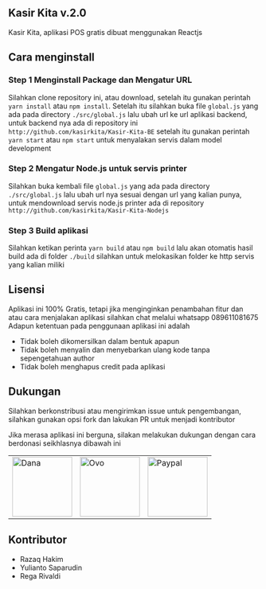 ## Kasir Kita v.2.0
Kasir Kita, aplikasi POS gratis dibuat menggunakan Reactjs

## Cara menginstall

### Step 1 Menginstall Package dan Mengatur URL
Silahkan clone repository ini, atau download, setelah itu gunakan perintah `yarn install` atau `npm install`. Setelah itu silahkan buka file `global.js` yang ada pada directory `./src/global.js` lalu ubah url ke url aplikasi backend, untuk backend nya ada di repository ini `http://github.com/kasirkita/Kasir-Kita-BE` setelah itu gunakan perintah `yarn start` atau `npm start` untuk menyalakan servis dalam model development

### Step 2 Mengatur Node.js untuk servis printer
Silahkan buka kembali file `global.js` yang ada pada directory `./src/global.js` lalu ubah url nya sesuai dengan url yang kalian punya, untuk mendownload servis node.js printer ada di repository `http://github.com/kasirkita/Kasir-Kita-Nodejs`

### Step 3 Build aplikasi
Silahkan ketikan perinta `yarn build` atau `npm build` lalu akan otomatis hasil build ada di folder `./build` silahkan untuk melokasikan folder ke http servis yang kalian miliki

## Lisensi
Aplikasi ini 100% Gratis, tetapi jika menginginkan penambahan fitur dan atau cara menjalakan aplikasi silahkan chat melalui whatsapp 089611081675
Adapun ketentuan pada penggunaan aplikasi ini adalah

- Tidak boleh dikomersilkan dalam bentuk apapun
- Tidak boleh menyalin dan menyebarkan ulang kode tanpa sepengetahuan author
- Tidak boleh menghapus credit pada aplikasi

## Dukungan
Silahkan berkonstribusi atau mengirimkan issue untuk pengembangan, silahkan gunakan opsi fork dan lakukan PR untuk menjadi kontributor

Jika merasa aplikasi ini berguna, silakan melakukan dukungan dengan cara berdonasi seikhlasnya dibawah ini

<table>
  <tbody>
    <tr>
        <td>
          <img src="https://github.com/kasirkita/Kasir-Kita/raw/master/github/dana.png" alt="Dana" width="120" /            
        </td>
        <td>
          <img src="https://github.com/kasirkita/Kasir-Kita/raw/master/github/ovo.png" alt="Ovo" width="120" /            
        </td>
        <td>
          <img src="https://github.com/kasirkita/Kasir-Kita/raw/master/github/paypal.png" alt="Paypal" width="120" /            
        </td>
    </tr>
  </tbody>
</table>


## Kontributor

- Razaq Hakim
- Yulianto Saparudin
- Rega Rivaldi
